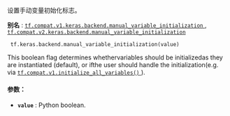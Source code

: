 设置手动变量初始化标志。

**别名** : [ `tf.compat.v1.keras.backend.manual_variable_initialization` ](/api_docs/python/tf/keras/backend/manual_variable_initialization), [ `tf.compat.v2.keras.backend.manual_variable_initialization` ](/api_docs/python/tf/keras/backend/manual_variable_initialization)

```
 tf.keras.backend.manual_variable_initialization(value) 
```

This boolean flag determines whethervariables should be initializedas they are instantiated (default), or ifthe user should handle the initialization(e.g. via [ `tf.compat.v1.initialize_all_variables()` ](https://tensorflow.google.cn/api_docs/python/tf/compat/v1/initialize_all_variables)).

#### 参数：
- **`value`** : Python boolean.
